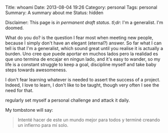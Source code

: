 Title: whoami
Date: 2013-08-04 19:26
Category: personal
Tags: personal
Summary: A summary about me
Status: hidden


Disclaimer: This page is *in permanent draft status*.
*tl;dr*: I'm a generalist. I'm doomed.

What do you do? is the question I fear most when meeting new people, because
I simply don't have an elegant (eternal?) answer.
So far what I can tell is that I'm a generalist, which sound great until you
realise it is actually a burden. Uno cree que puede aportar en muchos lados pero
la realidad es que uno termina de encajar en ningun lado, and it's easy to wander,
so my life is a constant struggle to keep a goal, discipline myself and take
baby steps towards awesomeness.

I don't fear learning whatever is needed to assert the success of a project.
Indeed, I love to learn, I don't like to be taught, though very often I see
the need for that.

regularly set myself a personal challenge and attack it daily.

My tombstone will say:

> Intenté hacer de este un mundo mejor para todos y terminé
> creando un infierno para mí solo.
